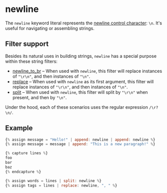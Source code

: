 # newline

The `newline` keyword literal represents the [newline control character](https://en.wikipedia.org/wiki/Newline): `\n`. It's useful for navigating or assembling strings.

## Filter support

Besides its natural uses in building strings, `newline` has a special purpose within these string filters:

* [newline\_to\_br](../filters.md#newline_to_br) – When used with `newline`, this filter will replace instances of `"\r\n"`, and then instances of `"\n"`.
* [replace](../filters.md#replace-replace_first) – When used with `newline` as its first argument, this filter will replace instances of `"\r\n"`, and then instances of `"\n"`.
* [split](../filters.md#split) – When used with `newline`, this filter will split by `"\r\n"` when present, and then by `"\n"`.

Under the hood, each of these scenarios uses the regular expression `/\r?\n/`.

## Example

```javascript
{% assign message = "Hello!" | append: newline | append: newline %}
{% assign message = message | append: "This is a new paragraph!" %}

{% capture lines %}
foo
bar
baz
{% endcapture %}

{% assign words = lines | split: newline %}
{% assign tags = lines | replace: newline, ", " %}
```


